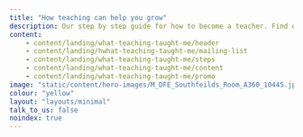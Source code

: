 ```yaml
---
title: "How teaching can help you grow"
description: Our step by step guide for how to become a teacher. Find out more about checking your qualifications, how to fund your training, and applying to train to be a teacher.
content:
    - content/landing/what-teaching-taught-me/header
    - content/landing/hwhat-teaching-taught-me/mailing-list
    - content/landing/what-teaching-taught-me/steps
    - content/landing/what-teaching-taught-me/content
    - content/landing/what-teaching-taught-me/promo
image: "static/content/hero-images/M_DFE_Southfeilds_Room_A360_10445.jpg"
colour: "yellow"
layout: "layouts/minimal"
talk_to_us: false
noindex: true
---
```

